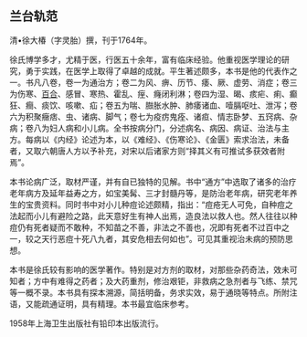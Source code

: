 ## 兰台轨范

清•徐大椿（字灵胎）撰，刊于1764年。

徐氏博学多才，尤精于医，行医五十余年，富有临床经验。他重视医学理论的研究，勇于实践，在医学上取得了卓越的成就。平生著述颇多，本书是他的代表作之一。书凡八卷，卷一为通治方；卷二为风、痹、历节、痿、厥、虚劳、消症；卷三为伤寒、[百合](https://www.gmzyjc.com/read/bc/bc17-0.4.7.0.0.md)、感冒、寒热、霍乱、痓、癃闭利淋；卷四为湿、暍、痎疟、痢、癫狂、癎、痰饮、咳嗽、疝；卷五为喘、臌胀水肿、肺痿诸血、噎膈呕吐、泄泻；卷六为积聚癥痞、虫、诸病、脚气；卷七为疫疠鬼痊、诸疸、情志卧梦、五窍病、杂病；卷八为妇人病和小儿病。全书按病分门，分述病名、病因、病证、治法与主方。每病以《内经》论述为本，以《难经》、《伤寒论》、《金匮》索求治法，未备者，又取六朝唐人方以予补充，对宋以后诸家方则“择其义有可推试多获效者附焉”。

本书论病广泛，取材严谨，并有自已独特的见解。书中“通方”中选取了诸多的治疗老年病方及延年益寿之方，如宝美髯、三才封髓丹等，是防治老年病，研究老年养生的宝贵资料。同时书中对小儿种痘论述颇精，指出：“痘疮无人可免，自种痘之法起而小儿有避险之路，此天意好生有神人出焉，造良法以救人也。然人往往以种痘仍有死者疑而不敢种，不知苗之不善，非法之不善也，况即有死者不过百中之一，较之天行恶痘十死八九者，其安危相去何如也”。可见其重视治未病的预防思想。

本书是徐氏较有影响的医学著作。特别是对方剂的取材，对那些杂药奇法，效未可知者；方中有难得之药者；及大药重剂，修治艰钜，非救病之急剂者与飞练、禁咒等一概不录。本书具有探本溯源，简括明备，务求实效，易于通晓等特点。所附注语，又能疏通证明，具有精理。本书最宜临床参考。

1958年上海卫生出版社有铅印本出版流行。
